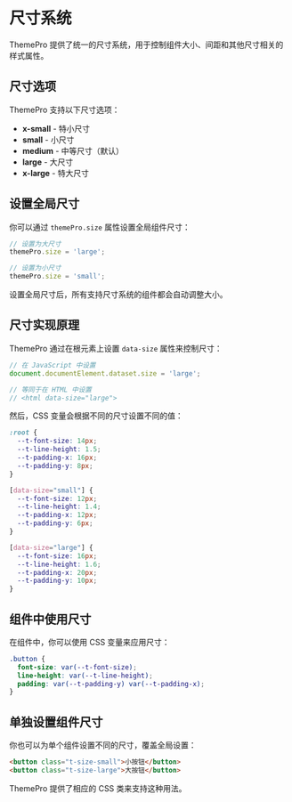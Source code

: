 # 尺寸系统

ThemePro 提供了统一的尺寸系统，用于控制组件大小、间距和其他尺寸相关的样式属性。

## 尺寸选项

ThemePro 支持以下尺寸选项：

- **x-small** - 特小尺寸
- **small** - 小尺寸
- **medium** - 中等尺寸（默认）
- **large** - 大尺寸
- **x-large** - 特大尺寸

## 设置全局尺寸

你可以通过 `themePro.size` 属性设置全局组件尺寸：

```js
// 设置为大尺寸
themePro.size = 'large';

// 设置为小尺寸
themePro.size = 'small';
```

设置全局尺寸后，所有支持尺寸系统的组件都会自动调整大小。

## 尺寸实现原理

ThemePro 通过在根元素上设置 `data-size` 属性来控制尺寸：

```js
// 在 JavaScript 中设置
document.documentElement.dataset.size = 'large';

// 等同于在 HTML 中设置
// <html data-size="large">
```

然后，CSS 变量会根据不同的尺寸设置不同的值：

```css
:root {
  --t-font-size: 14px;
  --t-line-height: 1.5;
  --t-padding-x: 16px;
  --t-padding-y: 8px;
}

[data-size="small"] {
  --t-font-size: 12px;
  --t-line-height: 1.4;
  --t-padding-x: 12px;
  --t-padding-y: 6px;
}

[data-size="large"] {
  --t-font-size: 16px;
  --t-line-height: 1.6;
  --t-padding-x: 20px;
  --t-padding-y: 10px;
}
```

## 组件中使用尺寸

在组件中，你可以使用 CSS 变量来应用尺寸：

```css
.button {
  font-size: var(--t-font-size);
  line-height: var(--t-line-height);
  padding: var(--t-padding-y) var(--t-padding-x);
}
```

## 单独设置组件尺寸

你也可以为单个组件设置不同的尺寸，覆盖全局设置：

```html
<button class="t-size-small">小按钮</button>
<button class="t-size-large">大按钮</button>
```

ThemePro 提供了相应的 CSS 类来支持这种用法。